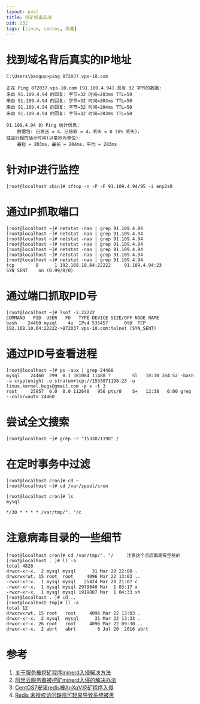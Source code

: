 ```yaml
---
layout: post
title: 挖矿病毒实战
pid: 232
tags: [linux, centos, 病毒]
---
```


# 找到域名背后真实的IP地址


	C:\Users\baoguo>ping 872037.vps-10.com

	正在 Ping 872037.vps-10.com [91.109.4.94] 具有 32 字节的数据:
	来自 91.109.4.94 的回复: 字节=32 时间=203ms TTL=50
	来自 91.109.4.94 的回复: 字节=32 时间=203ms TTL=50
	来自 91.109.4.94 的回复: 字节=32 时间=204ms TTL=50
	来自 91.109.4.94 的回复: 字节=32 时间=203ms TTL=50

	91.109.4.94 的 Ping 统计信息:
	    数据包: 已发送 = 4，已接收 = 4，丢失 = 0 (0% 丢失)，
	往返行程的估计时间(以毫秒为单位):
	    最短 = 203ms，最长 = 204ms，平均 = 203ms
	

# 针对IP进行监控


	[root@localhost sbin]# iftop -n -P -F 91.109.4.94/95 -i enp2s0

# 通过IP抓取端口

	[root@localhost ~]# netstat -nao | grep 91.109.4.94
	[root@localhost ~]# netstat -nao | grep 91.109.4.94
	[root@localhost ~]# netstat -nao | grep 91.109.4.94
	[root@localhost ~]# netstat -nao | grep 91.109.4.94
	[root@localhost ~]# netstat -nao | grep 91.109.4.94
	[root@localhost ~]# netstat -nao | grep 91.109.4.94
	[root@localhost ~]# netstat -nao | grep 91.109.4.94
	tcp        0      1 192.168.10.64:22222     91.109.4.94:23          SYN_SENT    on (0.99/0/0)

# 通过端口抓取PID号

	[root@localhost ~]# lsof -i:22222
	COMMAND   PID  USER   FD   TYPE DEVICE SIZE/OFF NODE NAME
	bash    24460 mysql    4u  IPv4 535457      0t0  TCP 192.168.10.64:22222->872037.vps-10.com:telnet (SYN_SENT)

# 通过PID号查看进程

	[root@localhost ~]# ps -aux | grep 24460
	mysql    24460  299  0.1 381084 11488 ?        Sl   10:30 384:52 -bash                                                                                                                                                                                                                                                           -a cryptonight -o stratum+tcp://1533871198:23 -u linux.kernel.bugs@gmail.com -p x -t 3
	root     25957  0.0  0.0 112648   956 pts/0    S+   12:38   0:00 grep --color=auto 24460

# 尝试全文搜索

	[root@localhost ~]# grep -r "1533871198" /

# 在定时事务中过滤

	[root@localhost cron]# cd ~
	[root@localhost ~]# cd /var/spool/cron

	[root@localhost cron]# ls
	mysql

	*/30 * * * * /var/tmp/". "/c

# 注意病毒目录的一些细节

	[root@localhost cron]# cd /var/tmp/". "/     注意这个点后面是有空格的
	[root@localhost . ]# ll -a
	total 4820
	drwxr-xr-x.  2 mysql mysql      31 Mar 20 22:00 .
	drwxrwxrwt. 15 root  root     4096 Mar 22 13:03 ..
	-rwxr-xr-x.  1 mysql mysql   25424 Mar 20 21:07 c
	-rwxr-xr-x.  1 mysql mysql 2979640 Mar  1 03:17 x
	-rwxr-xr-x.  1 mysql mysql 1919887 Mar  1 04:33 xh
	[root@localhost . ]# cd ..
	[root@localhost tmp]# ll -a
	total 12
	drwxrwxrwt. 15 root   root     4096 Mar 22 13:03 .
	drwxr-xr-x.  2 mysql  mysql      31 Mar 22 13:33 . 
	drwxr-xr-x. 26 root   root     4096 Mar 22 09:30 ..
	drwxr-xr-x.  2 abrt   abrt        6 Jul 20  2016 abrt



# 参考

1. [关于服务被挖矿程序minerd入侵解决方法](http://blog.csdn.net/hu_wen/article/details/51908597)
2. [阿里云服务器被挖矿minerd入侵的解决办法](http://blog.csdn.net/tjcyjd/article/details/54140321)
3. [CentOS7安装redis被AnXqV挖矿程序入侵](http://www.setphp.com/981.html)
4. [Redis 未授权访问缺陷可轻易导致系统被黑](http://blog.jobbole.com/94518/)
